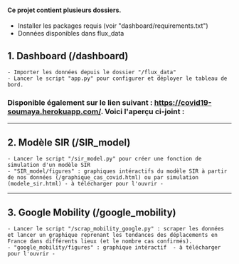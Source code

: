 #### Ce projet contient plusieurs dossiers.
 - Installer les packages requis (voir "dashboard/requirements.txt")
 - Données disponibles dans flux_data

## **1. Dashboard  (/dashboard)**
    - Importer les données depuis le dossier "/flux_data"
    - Lancer le script "app.py" pour configurer et déployer le tableau de bord.


### Disponible également sur le lien suivant : https://covid19-soumaya.herokuapp.com/. Voici l'aperçu ci-joint : 

<!-- blank line -->
----
<!-- blank line -->


## **2. Modèle SIR (/SIR_model)**
    - Lancer le script "/sir_model.py" pour créer une fonction de simulation d'un modèle SIR
    - "SIR_model/figures" : graphiques intéractifs du modèle SIR à partir de nos données (/graphique_cas_covid.html) ou par simulation (modele_sir.html) - à télécharger pour l'ouvrir -

<!-- blank line -->
----
<!-- blank line -->

## **3. Google Mobility (/google_mobility)**
    - Lancer le script "/scrap_mobility_google.py" : scraper les données et lancer un graphique reprenant les tendances des déplacements en France dans différents lieux (et le nombre cas confirmés).
    - "google_mobility/figures" : graphique intéractif  - à télécharger pour l'ouvrir -


